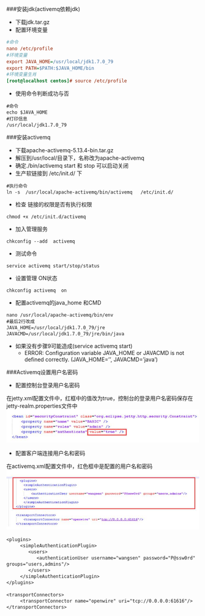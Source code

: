###安装jdk(activemq依赖jdk)
- 下载jdk.tar.gz
- 配置环境变量
```ini
#命令
nano /etc/profile
#环境变量
export JAVA_HOME=/usr/local/jdk1.7.0_79
export PATH=$PATH:$JAVA_HOME/bin
#环境变量生肖
[root@localhost centos]# source /etc/profile
```
- 使用命令判断成功与否
```
#命令
echo $JAVA_HOME
#打印信息
/usr/local/jdk1.7.0_79
```
###安装activemq
- 下载apache-activemq-5.13.4-bin.tar.gz
- 解压到/usr/local/目录下，名称改为apache-activemq
- 确定./bin/activemq start 和 stop 可以启动关闭
- 生产软链接到 /etc/init.d/ 下
```
#执行命令
ln -s  /usr/local/apache-activemq/bin/activemq   /etc/init.d/
```
- 检查 链接的权限是否有执行权限
```
chmod +x /etc/init.d/activemq
```
- 加入管理服务
```
chkconfig --add  activemq
```
- 测试命令
```
service activemq start/stop/status
```
- 设置管理 ON状态
```
chkconfig activemq  on
```
- 配置activemq的java_home 和CMD
```
nano /usr/local/apache-activemq/bin/env
#最后2行改成 
JAVA_HOME=/usr/local/jdk1.7.0_79/jre
JAVACMD=/usr/local/jdk1.7.0_79/jre/bin/java
```
- 如果没有步骤9可能造成(service activemq start)
  - ERROR: Configuration variable JAVA_HOME or JAVACMD is not defined correctly. (JAVA_HOME=’’, JAVACMD=’java’)

###Activemq设置用户名密码

- 配置控制台登录用户名密码

在jetty.xml配置文件中，红框中的值改为true，控制台的登录用户名密码保存在jetty-realm.properties文件中
![](images/password.jpg)
- 配置客户端连接用户名和密码

在activemq.xml配置文件中，红色框中是配置的用户名和密码
![](images/password1.jpg)

```
<plugins>
     <simpleAuthenticationPlugin>
        <users>
           <authenticationUser username="wangsen" password="P@ssw0rd" groups="users,admins"/>
        </users>
     </simpleAuthenticationPlugin>
</plugins>
  
<transportConnectors>
     <transportConnector name="openwire" uri="tcp://0.0.0.0:61616"/>
</transportConnectors>
```


